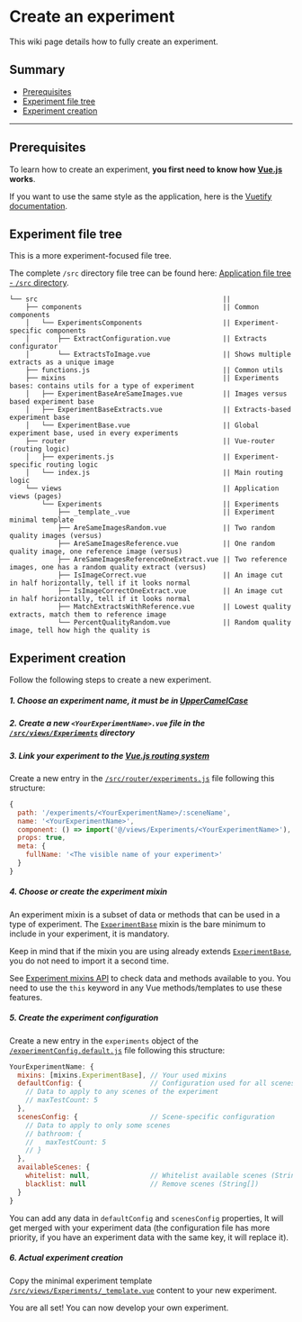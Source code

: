 # Create an experiment

This wiki page details how to fully create an experiment.

## Summary

 - [Prerequisites](#prerequisites)
 - [Experiment file tree](#experiment-file-tree)
 - [Experiment creation](#experiment-creation)

---

## Prerequisites
To learn how to create an experiment, **you first need to know how [Vue.js](https://vuejs.org/v2/guide/) works**.

If you want to use the same style as the application, here is the [Vuetify documentation](https://vuetifyjs.com/en/getting-started/quick-start).

## Experiment file tree
This is a more experiment-focused file tree.

The complete `/src` directory file tree can be found here: [Application file tree - `/src` directory](./01-application-file-tree.md#src-directory).

```console
└── src                                              || 
    ├── components                                   || Common components
    │   └── ExperimentsComponents                    || Experiment-specific components
    │       ├── ExtractConfiguration.vue             || Extracts configurator
    │       └── ExtractsToImage.vue                  || Shows multiple extracts as a unique image
    ├── functions.js                                 || Common utils
    ├── mixins                                       || Experiments bases: contains utils for a type of experiment
    │   ├── ExperimentBaseAreSameImages.vue          || Images versus based experiment base
    │   ├── ExperimentBaseExtracts.vue               || Extracts-based experiment base
    │   └── ExperimentBase.vue                       || Global experiment base, used in every experiments
    ├── router                                       || Vue-router (routing logic)
    │   ├── experiments.js                           || Experiment-specific routing logic
    │   └── index.js                                 || Main routing logic
    └── views                                        || Application views (pages)
        └── Experiments                              || Experiments
            ├── _template_.vue                       || Experiment minimal template
            ├── AreSameImagesRandom.vue              || Two random quality images (versus)
            ├── AreSameImagesReference.vue           || One random quality image, one reference image (versus)
            ├── AreSameImagesReferenceOneExtract.vue || Two reference images, one has a random quality extract (versus)
            ├── IsImageCorrect.vue                   || An image cut in half horizontally, tell if it looks normal
            ├── IsImageCorrectOneExtract.vue         || An image cut in half horizontally, tell if it looks normal
            ├── MatchExtractsWithReference.vue       || Lowest quality extracts, match them to reference image
            └── PercentQualityRandom.vue             || Random quality image, tell how high the quality is
```

## Experiment creation
Follow the following steps to create a new experiment.

##### 1. Choose an experiment name, it must be in [UpperCamelCase](https://en.wikipedia.org/wiki/Camel_case)

##### 2. Create a new `<YourExperimentName>.vue` file in the [`/src/views/Experiments`](../src/views/Experiments) directory

##### 3. Link your experiment to the [Vue.js routing system](https://router.vuejs.org/)

Create a new entry in the [`/src/router/experiments.js`](../src/router/experiments.js) file following this structure:

```js
{
  path: '/experiments/<YourExperimentName>/:sceneName',
  name: '<YourExperimentName>',
  component: () => import('@/views/Experiments/<YourExperimentName>'),
  props: true,
  meta: {
    fullName: '<The visible name of your experiment>'
  }
}
```

##### 4. Choose or create the experiment mixin

An experiment mixin is a subset of data or methods that can be used in a type of experiment. The [`ExperimentBase`](./05-experiment-mixins-api.md#experimentbase) mixin is the bare minimum to include in your experiment, it is mandatory.

Keep in mind that if the mixin you are using already extends [`ExperimentBase`](./05-experiment-mixins-api.md#experimentbase), you do not need to import it a second time.

See [Experiment mixins API](./05-experiment-mixins-api.md) to check data and methods available to you. You need to use the `this` keyword in any Vue methods/templates to use these features.

##### 5. Create the experiment configuration

Create a new entry in the `experiments` object of the [`/experimentConfig.default.js`](../experimentConfig.default.js) file following this structure:

```js
YourExperimentName: {
  mixins: [mixins.ExperimentBase], // Your used mixins
  defaultConfig: {                 // Configuration used for all scenes
    // Data to apply to any scenes of the experiment
    // maxTestCount: 5
  },
  scenesConfig: {                  // Scene-specific configuration
    // Data to apply to only some scenes
    // bathroom: {
    //   maxTestCount: 5
    // }
  },
  availableScenes: {
    whitelist: null,               // Whitelist available scenes (String[]). If null, takes all scenes
    blacklist: null                // Remove scenes (String[])
  }
}
```

You can add any data in `defaultConfig` and `scenesConfig` properties, It will get merged with your experiment data (the configuration file has more priority, if you have an experiment data with the same key, it will replace it).

##### 6. Actual experiment creation

Copy the minimal experiment template [`/src/views/Experiments/_template.vue`](../src/views/Experiments/_template.vue) content to your new experiment.

You are all set! You can now develop your own experiment.
